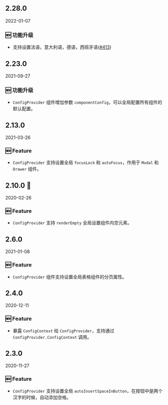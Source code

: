 ## 2.28.0

2022-01-07

### 🆕 功能升级

- 支持设置法语，意大利语，德语，西班牙语([#413](https://github.com/arco-design/arco-design/pull/413))

## 2.23.0

2021-09-27

### 🆕 功能升级

- `ConfigProvider` 组件增加参数 `componentConfig`，可以全局配置所有组件的默认配置。

## 2.13.0

2021-03-26

### 🆕 Feature

- `ConfigProvider` 支持设置全局 `focusLock` 和 `autoFocus`，作用于 `Modal` 和 `Drawer` 组件。

## 2.10.0 🏮

2020-02-26

### 🆕 Feature

- `ConfigProvider` 支持 `renderEmpty` 全局设置组件内空元素。

## 2.6.0

2021-01-08

### 🆕 Feature

- `ConfigProvider` 组件支持设置全局表格组件的分页属性。

## 2.4.0

2020-12-11

### 🆕 Feature

- 暴露 `ConfigContext` 给 `ConfigProvider`，支持通过 `ConfigProvider.ConfigContext` 调用。


## 2.3.0

2020-11-27

### 🆕 Feature

- `ConfigProvider` 支持设置全局 `autoInsertSpaceInButton`，在按钮中是两个汉字的时候，自动添加空格。

